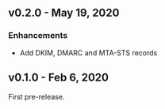 ## v0.2.0 - May 19, 2020

### Enhancements

* Add DKIM, DMARC and MTA-STS records

## v0.1.0 - Feb 6, 2020

First pre-release.
